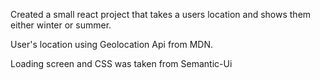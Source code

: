 Created a small react project that takes a users location and shows them either winter or summer. 

User's location using Geolocation Api from MDN. 

Loading screen and CSS was taken from Semantic-Ui
